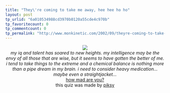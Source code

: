 ```yaml
---
title: "They\'re coming to take me away, hee hee ho ho"
layout: post
tp_urlid: "6a010534988cd3970b0120a55cde4c970b"
tp_favoritecount: 0
tp_commentcount: 0
tp_permalink: "http://www.monkinetic.com/2002/09/theyre-coming-to-take-me-away-hee-hee-ho-ho.html"
---
```

<center><a href="http://boredesign.reallybites.com/quiz/alicequiz.html" target="new">
<img border="0" src="http://boredesign.reallybites.com/quiz/hatter.jpg" /></a><br /><i>my iq and talent has soared to new heights.  my intelligence may be the envy of all those that are wise, but it seems to have gotten the better of me.  i tend to take things to the extreme and a chemical balance is nothing more than a pipe dream in my brain.  i need to consider heavy medication... maybe even a straightjacket...</i>
<br /><a href="http://boredesign.reallybites.com/quiz/alicequiz.html" target="new" title="we&#39;re all mad here">how mad are you?</a>
<br />this quiz was made by <a href="http://www.livejournal.com/users/piksy" target="new" title="cracked but sweet">piksy</a></center>
